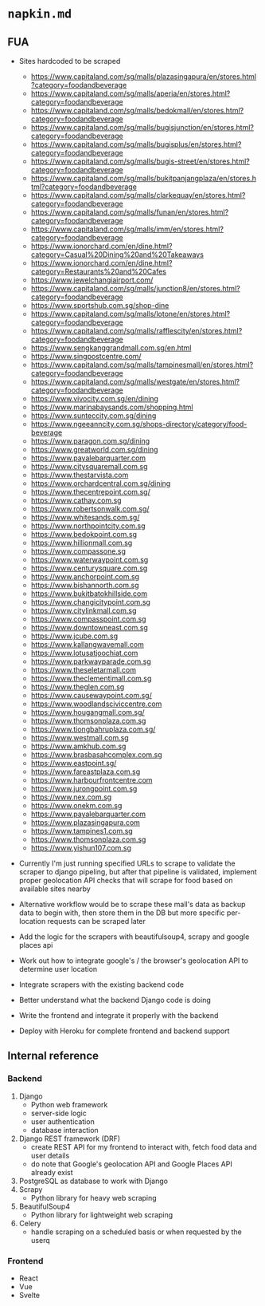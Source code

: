 # `napkin.md`

## FUA

* Sites hardcoded to be scraped
    * https://www.capitaland.com/sg/malls/plazasingapura/en/stores.html?category=foodandbeverage
    * https://www.capitaland.com/sg/malls/aperia/en/stores.html?category=foodandbeverage
    * https://www.capitaland.com/sg/malls/bedokmall/en/stores.html?category=foodandbeverage
    * https://www.capitaland.com/sg/malls/bugisjunction/en/stores.html?category=foodandbeverage
    * https://www.capitaland.com/sg/malls/bugisplus/en/stores.html?category=foodandbeverage
    * https://www.capitaland.com/sg/malls/bugis-street/en/stores.html?category=foodandbeverage
    * https://www.capitaland.com/sg/malls/bukitpanjangplaza/en/stores.html?category=foodandbeverage
    * https://www.capitaland.com/sg/malls/clarkequay/en/stores.html?category=foodandbeverage
    * https://www.capitaland.com/sg/malls/funan/en/stores.html?category=foodandbeverage
    * https://www.capitaland.com/sg/malls/imm/en/stores.html?category=foodandbeverage
    * https://www.ionorchard.com/en/dine.html?category=Casual%20Dining%20and%20Takeaways
    * https://www.ionorchard.com/en/dine.html?category=Restaurants%20and%20Cafes
    * https://www.jewelchangiairport.com/
    * https://www.capitaland.com/sg/malls/junction8/en/stores.html?category=foodandbeverage
    * https://www.sportshub.com.sg/shop-dine
    * https://www.capitaland.com/sg/malls/lotone/en/stores.html?category=foodandbeverage
    * https://www.capitaland.com/sg/malls/rafflescity/en/stores.html?category=foodandbeverage
    * https://www.sengkanggrandmall.com.sg/en.html
    * https://www.singpostcentre.com/
    * https://www.capitaland.com/sg/malls/tampinesmall/en/stores.html?category=foodandbeverage
    * https://www.capitaland.com/sg/malls/westgate/en/stores.html?category=foodandbeverage
    * https://www.vivocity.com.sg/en/dining
    * https://www.marinabaysands.com/shopping.html
    * https://www.sunteccity.com.sg/dining
    * https://www.ngeeanncity.com.sg/shops-directory/category/food-beverage
    * https://www.paragon.com.sg/dining
    * https://www.greatworld.com.sg/dining
    * https://www.payalebarquarter.com
    * https://www.citysquaremall.com.sg
    * https://www.thestarvista.com
    * https://www.orchardcentral.com.sg/dining
    * https://www.thecentrepoint.com.sg/
    * https://www.cathay.com.sg
    * https://www.robertsonwalk.com.sg/
    * https://www.whitesands.com.sg/
    * https://www.northpointcity.com.sg
    * https://www.bedokpoint.com.sg
    * https://www.hillionmall.com.sg
    * https://www.compassone.sg
    * https://www.waterwaypoint.com.sg
    * https://www.centurysquare.com.sg
    * https://www.anchorpoint.com.sg
    * https://www.bishannorth.com.sg
    * https://www.bukitbatokhillside.com
    * https://www.changicitypoint.com.sg
    * https://www.citylinkmall.com.sg
    * https://www.compasspoint.com.sg
    * https://www.downtowneast.com.sg
    * https://www.jcube.com.sg
    * https://www.kallangwavemall.com
    * https://www.lotusatjoochiat.com
    * https://www.parkwayparade.com.sg
    * https://www.theseletarmall.com
    * https://www.theclementimall.com.sg
    * https://www.theglen.com.sg
    * https://www.causewaypoint.com.sg/
    * https://www.woodlandsciviccentre.com
    * https://www.hougangmall.com.sg/
    * https://www.thomsonplaza.com.sg
    * https://www.tiongbahruplaza.com.sg/
    * https://www.westmall.com.sg
    * https://www.amkhub.com.sg
    * https://www.brasbasahcomplex.com.sg
    * https://www.eastpoint.sg/
    * https://www.fareastplaza.com.sg
    * https://www.harbourfrontcentre.com
    * https://www.jurongpoint.com.sg
    * https://www.nex.com.sg
    * https://www.onekm.com.sg
    * https://www.payalebarquarter.com
    * https://www.plazasingapura.com
    * https://www.tampines1.com.sg
    * https://www.thomsonplaza.com.sg
    * https://www.yishun107.com.sg

* Currently I'm just running specified URLs to scrape to validate the scraper to django pipeling, but after that pipeline is validated, implement proper geolocation API checks that will scrape for food based on available sites nearby
* Alternative workflow would be to scrape these mall's data as backup data to begin with, then store them in the DB but more specific per-location requests can be scraped later
* Add the logic for the scrapers with beautifulsoup4, scrapy and google places api
* Work out how to integrate google's / the browser's geolocation API to determine user location
* Integrate scrapers with the existing backend code
* Better understand what the backend Django code is doing 
* Write the frontend and integrate it properly with the backend
* Deploy with Heroku for complete frontend and backend support

## Internal reference

### Backend

1. Django
    * Python web framework
    * server-side logic
    * user authentication
    * database interaction
2. Django REST framework (DRF)
    * create REST API for my frontend to interact with, fetch food data and user details
    * do note that Google's geolocation API and Google Places API already exist
3. PostgreSQL as database to work with Django
4. Scrapy
    * Python library for heavy web scraping
5. BeautifulSoup4
    * Python library for lightweight web scraping
6. Celery
    * handle scraping on a scheduled basis or when requested by the userq

### Frontend

* React
* Vue
* Svelte
